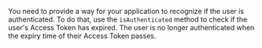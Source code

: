 You need to provide a way for your application to recognize if the user is authenticated. To do that, use the `isAuthenticated` method to check if the user's Access Token has expired. The user is no longer authenticated when the expiry time of their Access Token passes.
